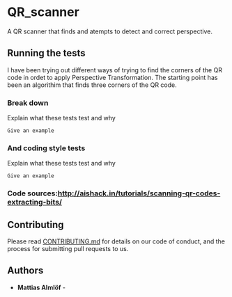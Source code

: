 # QR_scanner

A QR scanner that finds and atempts to detect and correct perspective.


## Running the tests

I have been trying out different ways of trying to find the corners of the QR code in ordet to apply Perspective Transformation.
The starting point has been an algorithim that finds three corners of the QR code.

### Break down 



Explain what these tests test and why

```
Give an example
```

### And coding style tests

Explain what these tests test and why

```
Give an example
```


### Code sources:http://aishack.in/tutorials/scanning-qr-codes-extracting-bits/


## Contributing

Please read [CONTRIBUTING.md](https://gist.github.com/PurpleBooth/b24679402957c63ec426) for details on our code of conduct, and the process for submitting pull requests to us.

## Authors

* **Mattias Almlöf** -

